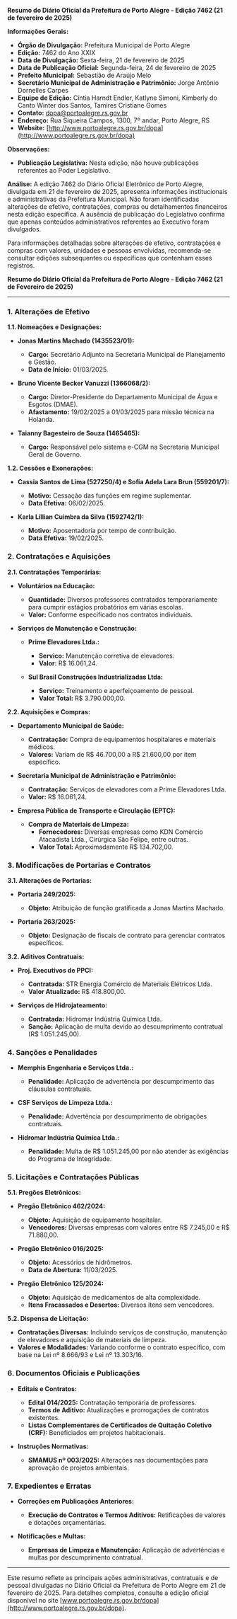 **Resumo do Diário Oficial da Prefeitura de Porto Alegre - Edição 7462 (21 de fevereiro de 2025)**

**Informações Gerais:**
- **Órgão de Divulgação:** Prefeitura Municipal de Porto Alegre
- **Edição:** 7462 do Ano XXIX
- **Data de Divulgação:** Sexta-feira, 21 de fevereiro de 2025
- **Data de Publicação Oficial:** Segunda-feira, 24 de fevereiro de 2025
- **Prefeito Municipal:** Sebastião de Araújo Melo
- **Secretário Municipal de Administração e Patrimônio:** Jorge Antônio Dornelles Carpes
- **Equipe de Edição:** Cíntia Harndt Endler, Katlyne Simoni, Kimberly do Canto Winter dos Santos, Tamires Cristiane Gomes
- **Contato:** dopa@portoalegre.rs.gov.br
- **Endereço:** Rua Siqueira Campos, 1300, 7º andar, Porto Alegre, RS
- **Website:** [http://www.portoalegre.rs.gov.br/dopa](http://www.portoalegre.rs.gov.br/dopa)

**Observações:**
- **Publicação Legislativa:** Nesta edição, não houve publicações referentes ao Poder Legislativo.

**Análise:**
A edição 7462 do Diário Oficial Eletrônico de Porto Alegre, divulgada em 21 de fevereiro de 2025, apresenta informações institucionais e administrativas da Prefeitura Municipal. Não foram identificadas alterações de efetivo, contratações, compras ou detalhamentos financeiros nesta edição específica. A ausência de publicação do Legislativo confirma que apenas conteúdos administrativos referentes ao Executivo foram divulgados.

Para informações detalhadas sobre alterações de efetivo, contratações e compras com valores, unidades e pessoas envolvidas, recomenda-se consultar edições subsequentes ou específicas que contenham esses registros.

**Resumo do Diário Oficial da Prefeitura de Porto Alegre - Edição 7462 (21 de Fevereiro de 2025)**

---

### **1. Alterações de Efetivo**

**1.1. Nomeações e Designações:**
- **Jonas Martins Machado (1435523/01):**
  - **Cargo:** Secretário Adjunto na Secretaria Municipal de Planejamento e Gestão.
  - **Data de Início:** 01/03/2025.
  
- **Bruno Vicente Becker Vanuzzi (1366068/2):**
  - **Cargo:** Diretor-Presidente do Departamento Municipal de Água e Esgotos (DMAE).
  - **Afastamento:** 19/02/2025 a 01/03/2025 para missão técnica na Holanda.

- **Taianny Bagesteiro de Souza (1465465):**
  - **Cargo:** Responsável pelo sistema e-CGM na Secretaria Municipal Geral de Governo.

**1.2. Cessões e Exonerações:**
- **Cassia Santos de Lima (527250/4) e Sofia Adela Lara Brun (559201/7):**
  - **Motivo:** Cessação das funções em regime suplementar.
  - **Data Efetiva:** 06/02/2025.
  
- **Karla Lillian Cuimbra da Silva (1592742/1):**
  - **Motivo:** Aposentadoria por tempo de contribuição.
  - **Data Efetiva:** 19/02/2025.

### **2. Contratações e Aquisições**

**2.1. Contratações Temporárias:**
- **Voluntários na Educação:**
  - **Quantidade:** Diversos professores contratados temporariamente para cumprir estágios probatórios em várias escolas.
  - **Valor:** Conforme especificado nos contratos individuais.

- **Serviços de Manutenção e Construção:**
  - **Prime Elevadores Ltda.:**
    - **Servico:** Manutenção corretiva de elevadores.
    - **Valor:** R$ 16.061,24.
  
  - **Sul Brasil Construções Industrializadas Ltda:**
    - **Serviço:** Treinamento e aperfeiçoamento de pessoal.
    - **Valor Total:** R$ 3.790.000,00.

**2.2. Aquisições e Compras:**
- **Departamento Municipal de Saúde:**
  - **Contratação:** Compra de equipamentos hospitalares e materiais médicos.
  - **Valores:** Variam de R$ 46.700,00 a R$ 21.600,00 por item específico.

- **Secretaria Municipal de Administração e Patrimônio:**
  - **Contratação:** Serviços de elevadores com a Prime Elevadores Ltda.
  - **Valor:** R$ 16.061,24.

- **Empresa Pública de Transporte e Circulação (EPTC):**
  - **Compra de Materiais de Limpeza:**
    - **Fornecedores:** Diversas empresas como KDN Comércio Atacadista Ltda., Cirúrgica São Felipe, entre outras.
    - **Valor Total:** Aproximadamente R$ 134.702,00.

### **3. Modificações de Portarias e Contratos**

**3.1. Alterações de Portarias:**
- **Portaria 249/2025:**
  - **Objeto:** Atribuição de função gratificada a Jonas Martins Machado.
  
- **Portaria 263/2025:**
  - **Objeto:** Designação de fiscais de contrato para gerenciar contratos específicos.

**3.2. Aditivos Contratuais:**
- **Proj. Executivos de PPCI:**
  - **Contratada:** STR Energia Comércio de Materiais Elétricos Ltda.
  - **Valor Atualizado:** R$ 418.800,00.
  
- **Serviços de Hidrojateamento:**
  - **Contratada:** Hidromar Indústria Química Ltda.
  - **Sanção:** Aplicação de multa devido ao descumprimento contratual (R$ 1.051.245,00).

### **4. Sanções e Penalidades**

- **Memphis Engenharia e Serviços Ltda.:**
  - **Penalidade:** Aplicação de advertência por descumprimento das cláusulas contratuais.
  
- **CSF Serviços de Limpeza Ltda.:**
  - **Penalidade:** Advertência por descumprimento de obrigações contratuais.
  
- **Hidromar Indústria Química Ltda.:**
  - **Penalidade:** Multa de R$ 1.051.245,00 por não atender às exigências do Programa de Integridade.

### **5. Licitações e Contratações Públicas**

**5.1. Pregões Eletrônicos:**
- **Pregão Eletrônico 462/2024:**
  - **Objeto:** Aquisição de equipamento hospitalar.
  - **Vencedores:** Diversas empresas com valores entre R$ 7.245,00 e R$ 71.880,00.

- **Pregão Eletrônico 016/2025:**
  - **Objeto:** Acessórios de hidrômetros.
  - **Data de Abertura:** 11/03/2025.
  
- **Pregão Eletrônico 125/2024:**
  - **Objeto:** Aquisição de medicamentos de alta complexidade.
  - **Itens Fracassados e Desertos:** Diversos itens sem vencedores.

**5.2. Dispensa de Licitação:**
- **Contratações Diversas:** Incluindo serviços de construção, manutenção de elevadores e aquisição de materiais de limpeza.
- **Valores e Modalidades:** Variando conforme o contrato específico, com base na Lei nº 8.666/93 e Lei nº 13.303/16.

### **6. Documentos Oficiais e Publicações**

- **Editais e Contratos:**
  - **Edital 014/2025:** Contratação temporária de professores.
  - **Termos de Aditivo:** Atualizações e prorrogações de contratos existentes.
  - **Listas Complementares de Certificados de Quitação Coletivo (CRF):** Beneficiados em projetos habitacionais.

- **Instruções Normativas:**
  - **SMAMUS nº 003/2025:** Alterações nas documentações para aprovação de projetos ambientais.

### **7. Expedientes e Erratas**

- **Correções em Publicações Anteriores:**
  - **Execução de Contratos e Termos Aditivos:** Retificações de valores e dotações orçamentárias.
  
- **Notificações e Multas:**
  - **Empresas de Limpeza e Manutenção:** Aplicação de advertências e multas por descumprimento contratual.

---

Este resumo reflete as principais ações administrativas, contratuais e de pessoal divulgadas no Diário Oficial da Prefeitura de Porto Alegre em 21 de fevereiro de 2025. Para detalhes completos, consulte a edição oficial disponível no site [www.portoalegre.rs.gov.br/dopa](http://www.portoalegre.rs.gov.br/dopa).